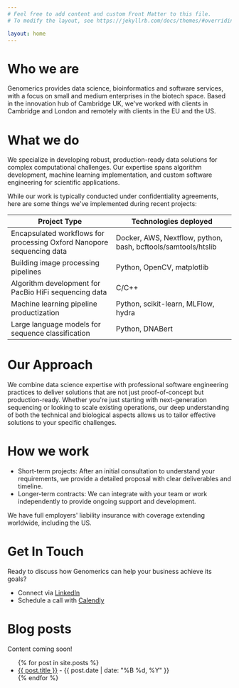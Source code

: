 ```yaml
---
# Feel free to add content and custom Front Matter to this file.
# To modify the layout, see https://jekyllrb.com/docs/themes/#overriding-theme-defaults

layout: home
---
```


#
# Who we are

Genomerics provides data science, bioinformatics and software services, with a focus on small and medium enterprises in the biotech space. Based in the innovation hub of Cambridge UK, we've worked with clients in Cambridge and London and remotely with clients in the EU and the US.

# What we do

We specialize in developing robust, production-ready data solutions for complex computational challenges. Our expertise spans algorithm development, machine learning implementation, and custom software engineering for scientific applications.

While our work is typically conducted under confidentiality agreements, here are some things we've implemented during recent projects:


| Project Type | Technologies deployed |
| --- | --- |
| Encapsulated workflows for processing Oxford Nanopore sequencing data | Docker, AWS, Nextflow, python, bash, bcftools/samtools/htslib |
| Building image processing pipelines | Python, OpenCV, matplotlib |
| Algorithm development for PacBio HiFi sequencing data | C/C++ |
| Machine learning pipeline productization | Python, scikit-learn, MLFlow, hydra |
| Large language models for sequence classification | Python, DNABert |

# Our Approach

We combine data science expertise with professional software engineering practices to deliver solutions that are not just proof-of-concept but production-ready. Whether you're just starting with next-generation sequencing or looking to scale existing operations, our deep understanding of both the technical and biological aspects allows us to tailor effective solutions to your specific challenges.

# How we work

* Short-term projects: After an initial consultation to understand your requirements, we provide a detailed proposal with clear deliverables and timeline.
* Longer-term contracts: We can integrate with your team or work independently to provide ongoing support and development.

We have full employers' liability insurance with coverage extending worldwide, including the US.

# Get In Touch
Ready to discuss how Genomerics can help your business achieve its goals?

* Connect via [LinkedIn](https://www.linkedin.com/in/coxtonyj/) 
* Schedule a call with [Calendly](https://calendly.com/anthony-j-cox/30min) 


# Blog posts

Content coming soon!
<ul>
  {% for post in site.posts %}
    <li>
      <a href="{{ post.url }}">{{ post.title }}</a> - {{ post.date | date: "%B %d, %Y" }}
    </li>
  {% endfor %}
</ul>
